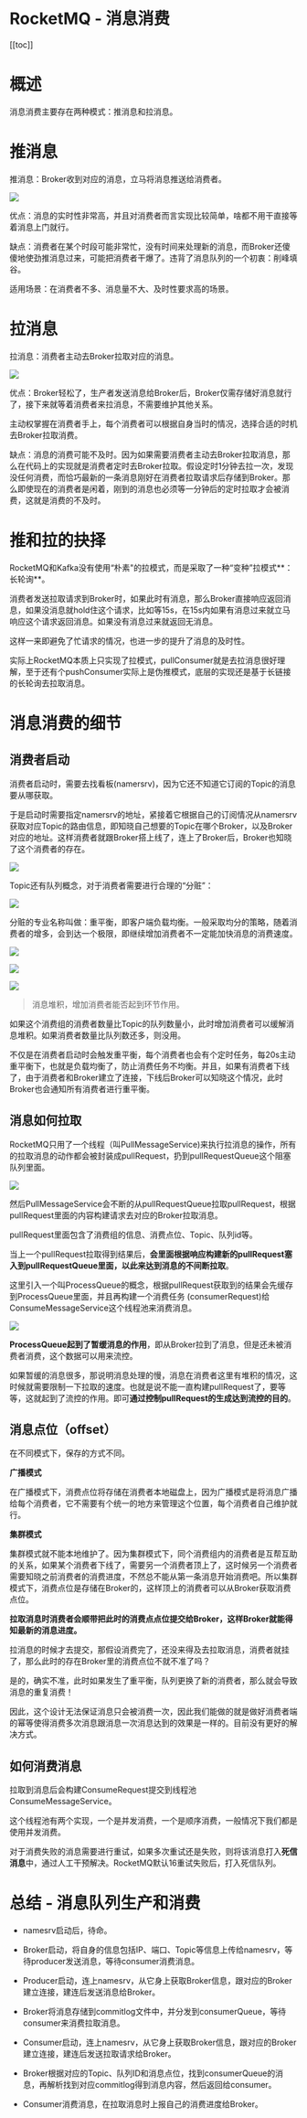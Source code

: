 # RocketMQ - 消息消费

[[toc]]

# 概述

消息消费主要存在两种模式：推消息和拉消息。

# 推消息

推消息：Broker收到对应的消息，立马将消息推送给消费者。

![](/_images/micro-services/middleware/rocketmq/推消息.png)

优点：消息的实时性非常高，并且对消费者而言实现比较简单，啥都不用干直接等着消息上门就行。

缺点：消费者在某个时段可能非常忙，没有时间来处理新的消息，而Broker还傻傻地使劲推消息过来，可能把消费者干爆了。违背了消息队列的一个初衷：削峰填谷。

适用场景：在消费者不多、消息量不大、及时性要求高的场景。

# 拉消息

拉消息：消费者主动去Broker拉取对应的消息。

![](/_images/micro-services/middleware/rocketmq/拉消息.png)

优点：Broker轻松了，生产者发送消息给Broker后，Broker仅需存储好消息就行了，接下来就等着消费者来拉消息，不需要维护其他关系。

主动权掌握在消费者手上，每个消费者可以根据自身当时的情况，选择合适的时机去Broker拉取消费。

缺点：消息的消费可能不及时。因为如果需要消费者主动去Broker拉取消息，那么在代码上的实现就是消费者定时去Broker拉取。假设定时1分钟去拉一次，发现没任何消费，而恰巧最新的一条消息刚好在消费者拉取请求后存储到Broker。那么即使现在的消费者是闲着，刚到的消息也必须等一分钟后的定时拉取才会被消费，这就是消费的不及时。

# 推和拉的抉择

RocketMQ和Kafka没有使用“朴素"的拉模式，而是采取了一种“变种”拉模式**：长轮询**。

消费者发送拉取请求到Broker时，如果此时有消息，那么Broker直接响应返回消息，如果没消息就hold住这个请求，比如等15s，在15s内如果有消息过来就立马响应这个请求返回消息。如果没有消息过来就返回无消息。

这样一来即避免了忙请求的情况，也进一步的提升了消息的及时性。

实际上RocketMQ本质上只实现了拉模式，pullConsumer就是去拉消息很好理解，至于还有个pushConsumer实际上是伪推模式，底层的实现还是基于长链接的长轮询去拉取消息。

# 消息消费的细节

## 消费者启动

消费者启动时，需要去找看板(namersrv)，因为它还不知道它订阅的Topic的消息要从哪获取。

于是启动时需要指定namersrv的地址，紧接着它根据自己的订阅情况从namersrv获取对应Topic的路由信息，即知晓自己想要的Topic在哪个Broker，以及Broker对应的地址。这样消费者就跟Broker搭上线了，连上了Broker后，Broker也知晓了这个消费者的存在。

![](/_images/micro-services/middleware/rocketmq/消费者启动.png)

Topic还有队列概念，对于消费者需要进行合理的“分赃”：

![](/_images/micro-services/middleware/rocketmq/消费者分赃.png)

分赃的专业名称叫做：重平衡，即客户端负载均衡。一般采取均分的策略，随着消费者的增多，会到达一个极限，即继续增加消费者不一定能加快消息的消费速度。

![](/_images/micro-services/middleware/rocketmq/重平衡1.png)

![](/_images/micro-services/middleware/rocketmq/重平衡2.png)

![](/_images/micro-services/middleware/rocketmq/重平衡3.png)

> 消息堆积，增加消费者能否起到环节作用。

如果这个消费组的消费者数量比Topic的队列数量小，此时增加消费者可以缓解消息堆积。如果消费者数量比队列数还多，则没用。

不仅是在消费者启动时会触发重平衡，每个消费者也会有个定时任务，每20s主动重平衡下，也就是负载均衡了，防止消费任务不均衡。并且，如果有消费者下线了，由于消费者和Broker建立了连接，下线后Broker可以知晓这个情况，此时Broker也会通知所有消费者进行重平衡。

## 消息如何拉取

RocketMQ只用了一个线程（叫PullMessageService)来执行拉消息的操作，所有的拉取消息的动作都会被封装成pullRequest，扔到pullRequestQueue这个阻塞队列里面。

![](/_images/micro-services/middleware/rocketmq/pullRequestQueue.png)

然后PullMessageService会不断的从pullRequestQueue拉取pullRequest，根据pullRequest里面的内容构建请求去对应的Broker拉取消息。

pullRequest里面包含了消费组的信息、消费点位、Topic、队列id等。

当上一个pullRequest拉取得到结果后，**会里面根据响应构建新的pullRequest塞入到pullRequestQueue里面，以此来达到消息的不间断拉取**。

这里引入一个叫ProcessQueue的概念，根据pullRequest获取到的结果会先缓存到ProcessQueue里面，并且再构建一个消费任务
(consumerRequest)给ConsumeMessageService这个线程池来消费消息。

![](/_images/micro-services/middleware/rocketmq/ProcessQueue.png)

**ProcessQueue起到了暂缓消息的作用**，即从Broker拉到了消息，但是还未被消费者消费，这个数据可以用来流控。

如果暂缓的消息很多，那说明消息处理的慢，消息在消费者这里有堆积的情况，这时候就需要限制一下拉取的速度。也就是说不能一直构建pullRequest了，要等等，这就起到了流控的作用。即可**通过控制pullRequest的生成达到流控的目的**。

## 消息点位（offset）

在不同模式下，保存的方式不同。

**广播模式**

在广播模式下，消费点位将存储在消费者本地磁盘上，因为广播模式是将消息广播给每个消费者，它不需要有个统一的地方来管理这个位置，每个消费者自己维护就行。

**集群模式**

集群模式就不能本地维护了。因为集群模式下，同个消费组内的消费者是互帮互助的关系，如果某个消费者下线了，需要另一个消费者顶上了，这时候另一个消费者需要知晓之前消费者的消费进度，不然总不能从第一条消息开始消费吧。所以集群模式下，消费点位是存储在Broker的，这样顶上的消费者可以从Broker获取消费点位。

**拉取消息时消费者会顺带把此时的消费点点位提交给Broker，这样Broker就能得知最新的消息进度。**

拉消息的时候才去提交，那假设消费完了，还没来得及去拉取消息，消费者就挂了，那么此时的存在Broker里的消费点位不就不准了吗？

是的，确实不准，此时如果发生了重平衡，队列更换了新的消费者，那么就会导致消息的重复消费！

因此，这个设计无法保证消息只会被消费一次，因此我们能做的就是做好消费者端的幂等使得消费多次消息跟消息一次消息达到的效果是一样的。目前没有更好的解决方式。

## 如何消费消息

拉取到消息后会构建ConsumeRequest提交到线程池ConsumeMessageService。

这个线程池有两个实现，一个是并发消费，一个是顺序消费，一般情况下我们都是使用并发消费。

对于消费失败的消息需要进行重试，如果多次重试还是失败，则将该消息打入**死信消息**中，通过人工干预解决。RocketMQ默认16重试失败后，打入死信队列。

# 总结 - 消息队列生产和消费

* namesrv启动后，待命。

* Broker启动，将自身的信息包括IP、端口、Topic等信息上传给namesrv，等待producer发送消息，等待consumer消费消息。

* Producer启动，连上namesrv，从它身上获取Broker信息，跟对应的Broker建立连接，建连后发送消息给Broker。

* Broker将消息存储到commitlog文件中，并分发到consumerQueue，等待consumer来消费拉取消息。

* Consumer启动，连上namesrv，从它身上获取Broker信息，跟对应的Broker建立连接，建连后发送拉取请求给Broker。

* Broker根据对应的Topic、队列ID和消息点位，找到consumerQueue的消息，再解析找到对应commitlog得到消息内容，然后返回给consumer。

* Consumer消费消息，在拉取消息时上报自己的消费进度给Broker。